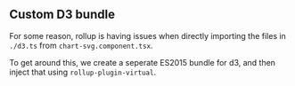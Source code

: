 ## Custom D3 bundle

For some reason, rollup is having issues when directly importing the files in `./d3.ts` from `chart-svg.component.tsx`.

To get around this, we create a seperate ES2015 bundle for d3, and then inject that using `rollup-plugin-virtual`.
